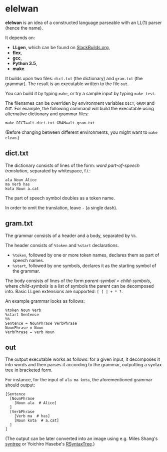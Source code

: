 # elelwan

**elelwan** is an idea of a constructed language parseable with an LL(1) parser (hence the name).

It depends on:
* **LLgen**, which can be found on [SlackBuilds.org](https://slackbuilds.org/repository/13.37/development/LLgen/),
* **flex**,
* **gcc**,
* **Python 3.5**,
* **make**.

It builds upon two files: `dict.txt` (the dictionary) and `gram.txt` (the grammar). The result is an executable written to the file `out`.

You can build it by typing `make`, or try a sample input by typing `make test`.

The filenames can be overriden by environment variables `DICT`, `GRAM` and `OUT`. For example, the following command will build the executable using alternative dictionary and grammar files:

```
make DICT=alt-dict.txt GRAM=alt-gram.txt
```

(Before changing between different environments, you might want to `make clean`.)

## dict.txt

The dictionary consists of lines of the form: *word part-of-speech translation*, separated by whitespace, f.i.:

```
ala Noun Alice
ma Verb has
kota Noun a.cat
```

The part of speech symbol doubles as a token name.

In order to omit the translation, leave `-` (a single dash).

## gram.txt

The grammar consists of a header and a body, separated by `%%`.

The header consists of `%token` and `%start` declarations.
* `%token`, followed by one or more token names, declares them as part of speech names.
* `%start`, followed by one symbols, declares it as the starting symbol of the grammar.

The body consists of lines of the form *parent-symbol = child-symbols*, where *child-symbols* is a list of symbols the parent can be decomposed into. Basic LLgen extensions are supported: `[ ] | + * ?`.

An example grammar looks as follows:

```
%token Noun Verb
%start Sentence
%%
Sentence = NounPhrase VerbPhrase
NounPhrase = Noun
VerbPhrase = Verb Noun
```

## out

The output executable works as follows: for a given input, it decomposes it into words and then parses it according to the grammar, outputting a syntax tree in bracketed form.

For instance, for the input of `ala ma kota`, the aforementioned grammar should output:

```
[Sentence
  [NounPhrase
    [Noun ala  # Alice]
  ]
  [VerbPhrase
    [Verb ma  # has]
    [Noun kota  # a.cat]
  ]
]
```

(The output can be later converted into an image using e.g. Miles Shang's [syntree](http://mshang.ca/syntree/) or Yoichiro Hasebe's [RSyntaxTree](http://www.yohasebe.com/rsyntaxtree/).)
